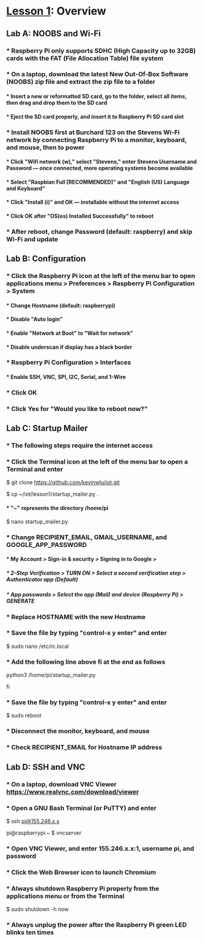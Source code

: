 # <a href="https://goo.gl/4aXo9L">Lesson 1</a>: Overview

## Lab A: NOOBS and Wi-Fi

### * Raspberry Pi only supports SDHC (High Capacity up to 32GB) cards with the FAT (File Allocation Table) file system

### * On a laptop, download the latest New Out-Of-Box Software (NOOBS) zip file and extract the zip file to a folder

#### * Insert a new or reformatted SD card, go to the folder, select all items, then drag and drop them to the SD card

#### * Eject the SD card properly, and insert it to Raspberry Pi SD card slot

### * Install NOOBS first at Burchard 123 on the Stevens Wi-Fi network by connecting Raspberry Pi to a monitor, keyboard, and mouse, then to power

#### * Click "Wifi network (w)," select "Stevens," enter Stevens Username and Password — once connected, more operating systems become available

#### * Select "Raspbian Full [RECOMMENDED]" and "English (US) Language and Keyboard"

#### * Click "Install (i)" and OK — installable without the internet access

#### * Click OK after "OS(es) Installed Successfully" to reboot

### * After reboot, change Password (default: raspberry) and skip Wi-Fi and update

## Lab B: Configuration

### * Click the Raspberry Pi icon at the left of the menu bar to open applications menu > Preferences > Raspberry Pi Configuration > System

#### * Change Hostname (default: raspberrypi)

#### * Disable "Auto login" 

#### * Enable "Network at Boot" to "Wait for network"

#### * Disable underscan if display has a black border

### * Raspberry Pi Configuration > Interfaces

#### * Enable SSH, VNC, SPI, I2C, Serial, and 1-Wire

### * Click OK

### * Click Yes for "Would you like to reboot now?"

## Lab C: Startup Mailer

### * The following steps require the internet access

### * Click the Terminal icon at the left of the menu bar to open a Terminal and enter 

$ git clone https://github.com/kevinwlu/iot.git

$ cp ~/iot/lesson1/startup_mailer.py .

#### * "~" represents the directory /home/pi

$ nano startup_mailer.py

### * Change RECIPIENT_EMAIL, GMAIL_USERNAME, and GOOGLE_APP_PASSWORD

#### * My Account > Sign-in & security > Signing in to Google > 

##### * 2-Step Verification > TURN ON > Select a second verification step > Authenticator app (Default)

##### * App passwords > Select the app (Mail) and device (Raspberry Pi) > GENERATE

### * Replace HOSTNAME with the new Hostname

### * Save the file by typing "control-x y enter" and enter

$ sudo nano /etc/rc.local

### * Add the following line above fi at the end as follows

python3 /home/pi/startup_mailer.py

fi

### * Save the file by typing "control-x y enter" and enter

$ sudo reboot

### * Disconnect the monitor, keyboard, and mouse

### * Check RECIPIENT_EMAIL for Hostname IP address

## Lab D: SSH and VNC

### * On a laptop, download VNC Viewer https://www.realvnc.com/download/viewer

### * Open a GNU Bash Terminal (or PuTTY) and enter

$ ssh pi@155.246.x.x

pi@raspberrypi:~ $ vncserver

### * Open VNC Viewer, and enter 155.246.x.x:1, username pi, and password

### * Click the Web Browser icon to launch Chromium

### * Always shutdown Raspberry Pi properly from the applications menu or from the Terminal

$ sudo shutdown -h now

### * Always unplug the power after the Raspberry Pi green LED blinks ten times

